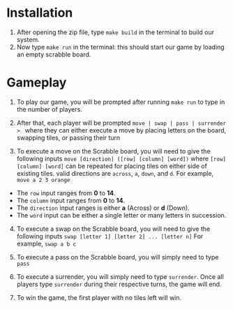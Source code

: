 # Installation

1.  After opening the zip file, type ``make build`` in the terminal to build our system.
2.  Now type ``make run`` in the terminal: this should start our game by loading an empty scrabble board.

# Gameplay

1. To play our game, you will be prompted after running ``make run`` to type
in the number of players.

2. After that, each player will be prompted ``move | swap | pass | surrender > `` where
they can either execute a move by placing letters on the board, swapping
tiles, or passing their turn

3. To execute a move on the Scrabble board, you will need to give the following
inputs ``move [direction] ([row] [column] [word])`` where `[row] [column] [word]` can be repeated for placing tiles
on either side of existing tiles. valid directions are `across`, `a`, `down`, and `d`.
For example, ``move a 2 3 orange``

* The ``row`` input ranges from __0__  to __14__.
* The ``column`` input ranges from __0__ to __14__.
* The ``direction`` input ranges is either __a__ (Across) or __d__ (Down).
* The ``word`` input can be either a single letter or many letters in succession.

4. To execute a swap on the Scrabble board, you will need to give the following 
inputs ``swap [letter 1] [letter 2] ... [letter n]``
For example, ``swap a b c``

5. To execute a pass on the Scrabble board, you will simply need to type ``pass``

6. To execute a surrender, you will simply need to type ``surrender``. Once all
players type ``surrender`` during their respective turns, the game will end.

7. To win the game, the first player with no tiles left will win.

